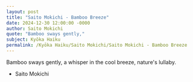 ```yaml
---
layout: post
title: "Saito Mokichi - Bamboo Breeze"
date: 2024-12-30 12:00:00 -0000
author: Saito Mokichi
quote: "Bamboo sways gently,"
subject: Kyōka Haiku
permalink: /Kyōka Haiku/Saito Mokichi/Saito Mokichi - Bamboo Breeze
---
```


Bamboo sways gently,
a whisper in the cool breeze,
nature's lullaby.

- Saito Mokichi
